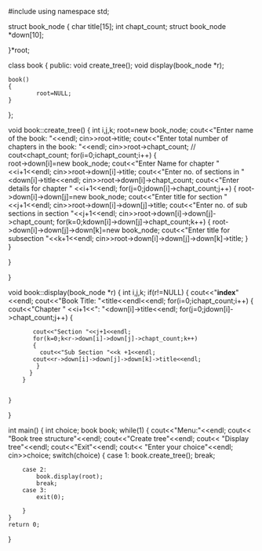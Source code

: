 #include<iostream>
using namespace std;

struct book_node
{
	char title[15];
	int chapt_count;
	struct book_node *down[10];
	
}*root;  

class book
{
	public:
		void create_tree();
		void display(book_node *r);
		
	book()
	{
	    	root=NULL;
	}
};

void book::create_tree()
{
	int i,j,k;
	root=new book_node;
	cout<<"Enter name of the book: "<<endl;
	cin>>root->title;
	cout<<"Enter total number of chapters in the book: "<<endl;
	cin>>root->chapt_count;
//	cout<<root->chapt_count;
	for(i=0;i<root->chapt_count;i++)
	{	
		root->down[i]=new book_node;
		cout<<"Enter Name for chapter "<<i+1<<endl; 
		cin>>root->down[i]->title;
		cout<<"Enter no. of sections in  "<<root->down[i]->title<<endl;
		cin>>root->down[i]->chapt_count;
		cout<<"Enter details for chapter " <<i+1<<endl;
		for(j=0;j<root->down[i]->chapt_count;j++)
	    {
			root->down[i]->down[j]=new book_node;
			cout<<"Enter title for section "<<j+1<<endl;
			cin>>root->down[i]->down[j]->title;
			cout<<"Enter no. of sub sections in section "<<j+1<<endl;
			cin>>root->down[i]->down[j]->chapt_count;
			for(k=0;k<root->down[i]->down[j]->chapt_count;k++)
			{
				root->down[i]->down[j]->down[k]=new book_node;
				cout<<"Enter title for subsection "<<k+1<<endl;
				cin>>root->down[i]->down[j]->down[k]->title;
			}		
	}
	
} 
	 
	
	
} 

void book::display(book_node *r)
{    int i,j,k;
	if(r!=NULL)
	{
		cout<<"****index****"<<endl; 
		cout<<"Book Title: "<<r->title<<endl<<endl;
		for(i=0;i<r->chapt_count;i++)
    	{	
	       cout<<"Chapter " <<i+1<<": "<<r->down[i]->title<<endl;
	       for(j=0;j<r->down[i]->chapt_count;j++)
		    {
		   
	       cout<<"Section "<<j+1<<endl;
		   for(k=0;k<r->down[i]->down[j]->chapt_count;k++)
		   {
			 cout<<"Sub Section "<<k +1<<endl;
		   cout<<r->down[i]->down[j]->down[k]->title<<endl; 
        	} 
          }
		}
		
		
	}
}

int main()
{
	int choice;
	book book;
	while(1)
	{
		cout<<"Menu:"<<endl;
		cout<< "Book tree structure"<<endl;
		cout<<"Create tree"<<endl;
		cout<< "Display tree"<<endl;
		cout<<"Exit"<<endl;
		cout<< "Enter your choice"<<endl;
		cin>>choice;
		switch(choice)
		{
		case 1:
			book.create_tree();
			break;
			
		case 2:
			book.display(root);
			break;
		case 3:
			exit(0);
			
		}
	}
	return 0;
}
